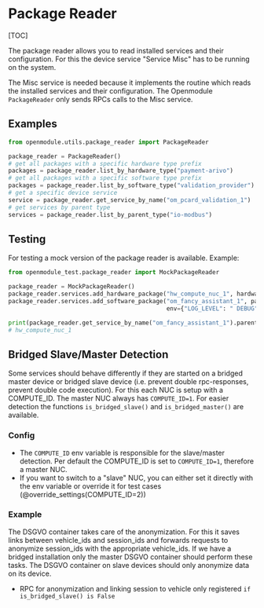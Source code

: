 # Package Reader

[TOC]

The package reader allows you to read installed services and their configuration.
For this the device service "Service Misc" has to be running on the system.

The Misc service is needed because it implements the routine which reads the installed services and their configuration.
The Openmodule `PackageReader` only sends RPCs calls to the Misc service.

## Examples

```python
from openmodule.utils.package_reader import PackageReader

package_reader = PackageReader()
# get all packages with a specific hardware type prefix
packages = package_reader.list_by_hardware_type("payment-arivo")
# get all packages with a specific software type prefix
packages = package_reader.list_by_software_type("validation_provider")
# get a specific device service
service = package_reader.get_service_by_name("om_pcard_validation_1")
# get services by parent type
services = package_reader.list_by_parent_type("io-modbus")
```

## Testing

For testing a mock version of the package reader is available. Example:

```python
from openmodule_test.package_reader import MockPackageReader

package_reader = MockPackageReader()
package_reader.services.add_hardware_package("hw_compute_nuc_1", hardware_type=["compute"], ip="10.15.0.200")
package_reader.services.add_software_package("om_fancy_assistant_1", parent="hw_compute_nuc_1",
                                             env={"LOG_LEVEL": " DEBUG"})

print(package_reader.get_service_by_name("om_fancy_assistant_1").parent.name)
# hw_compute_nuc_1
```

## Bridged Slave/Master Detection

Some services should behave differently if they are started on a bridged master device or bridged slave device (i.e.
prevent double rpc-responses, prevent double code execution).
For this each NUC is setup with a COMPUTE_ID.
The master NUC always has `COMPUTE_ID=1`. For easier detection the functions `is_bridged_slave()`
and `is_bridged_master()` are available.

### Config

* The `COMPUTE_ID` env variable is responsible for the slave/master detection. Per default the COMPUTE_ID is set
  to `COMPUTE_ID=1`, therefore a master NUC.
* If you want to switch to a "slave" NUC, you can either set it directly with the env variable or override it for test
  cases (@override_settings(COMPUTE_ID=2))

### Example

The DSGVO container takes care of the anonymization. For this it saves links between vehicle_ids and session_ids and
forwards requests to anonymize session_ids with the appropriate vehicle_ids.
If we have a bridged installation only the master DSGVO container should perform these tasks. The DSGVO container on
slave devices should only anonymize data on its device.

* RPC for anonymization and linking session to vehicle only registered `if is_bridged_slave() is False`
